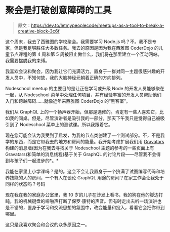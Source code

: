 # 聚会是打破创意障碍的工具

> 原文：<https://dev.to/letmypeoplecode/meetups-as-a-tool-to-break-a-creative-block-3c6f>

这个周末，我去了西雅图的学校聚会。我需要学习 Node.js 吗？不。我不是专家，但是我足够胜任大多数任务。我去的原因是因为我在西雅图 CoderDojo 的儿童节点课程的第 4 周和第 5 周被阻止做什么，我们将在那里建立一个互动网站。我需要摆脱我的束缚。

我喜欢会议和聚会，因为我让它们充满活力。置身于一群对同一主题很感兴趣的开发人员中，不知何故，我的大脑神经元朝着正确的方向排列。

Nodeschool meetup 的主要目的是让正在学习或升级 Node 的开发人员能够聚在一起，从 Nodeschool 菜单中处理任何项目，并有经验丰富的开发人员帮助他们入门和跨越障碍……就像近年来西雅图 CoderDojo 的“黑客室”。

我们从 GraphQL 上的一个扬声器开始，但那是选修的。肯定有一些人喜欢它，比如我的同桌。但是，尽管演讲者是吸引我的一部分，那天下午我只是觉得自己被吸引到了 Nodeschool 菜单上的测试课。所以我跟着它。

现在您可能会认为我受到了启发，为我的节点类创建了一个测试部分。不，不是我学的东西，而是它带我去的地方和房间的能量。我开始考虑扩展我们用 [Gravatars](https://www.gravatar.com) 构建的消息墙(因为在我去寻找关于 Nodeschool 主题的参考的一些页面上有 Gravatars)和简单的消息线程(基于关于 GraphQL 的讨论片段——尽管我不会得到与孩子们一起进步的*。*

我能在家里上小学课吗？是的。这会不会让我置身于一个挤满了试图编写代码和培养技能的人的房间，一个有人在谈论 GraphQL 用途的房间？在家工作会让我处于同样的状态吗？号码

现在我在我的家庭办公室里，我 10 岁的儿子在沙发上看书，我的狗在他的脚边打盹，我的机械键盘的噼啪声打断了保罗·康特的声音。但有时走出去听一场演讲也是不错的，置身于学习和交流思想的氛围中，改变能量和投入，看看它会把你带到哪里。

这只是我喜欢聚会和会议的众多原因之一。